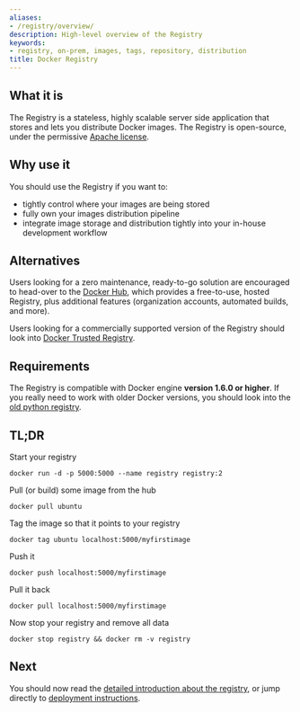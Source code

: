 ```yaml
---
aliases:
- /registry/overview/
description: High-level overview of the Registry
keywords:
- registry, on-prem, images, tags, repository, distribution
title: Docker Registry
---
```


## What it is

The Registry is a stateless, highly scalable server side application that stores
and lets you distribute Docker images. The Registry is open-source, under the
permissive [Apache license](http://en.wikipedia.org/wiki/Apache_License).

## Why use it

You should use the Registry if you want to:

 * tightly control where your images are being stored
 * fully own your images distribution pipeline
 * integrate image storage and distribution tightly into your in-house development workflow

## Alternatives

Users looking for a zero maintenance, ready-to-go solution are encouraged to
head-over to the [Docker Hub](https://hub.docker.com), which provides a
free-to-use, hosted Registry, plus additional features (organization accounts,
automated builds, and more).

Users looking for a commercially supported version of the Registry should look
into [Docker Trusted Registry](/docker-trusted-registry/overview/).

## Requirements

The Registry is compatible with Docker engine **version 1.6.0 or higher**. If
you really need to work with older Docker versions, you should look into the
[old python registry](https://github.com/docker/docker-registry).

## TL;DR

Start your registry

    docker run -d -p 5000:5000 --name registry registry:2

Pull (or build) some image from the hub

    docker pull ubuntu

Tag the image so that it points to your registry

    docker tag ubuntu localhost:5000/myfirstimage

Push it

    docker push localhost:5000/myfirstimage

Pull it back

    docker pull localhost:5000/myfirstimage

Now stop your registry and remove all data

    docker stop registry && docker rm -v registry

## Next

You should now read the [detailed introduction about the
registry](introduction.md), or jump directly to [deployment
instructions](deploying.md).
